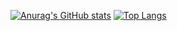 [![Anurag's GitHub stats](https://github-readme-stats.vercel.app/api?username=ragen1337)](https://github.com/anuraghazra/github-readme-stats)
[![Top Langs](https://github-readme-stats.vercel.app/api/top-langs/?username=ragen1337)](https://github.com/anuraghazra/github-readme-stats)
